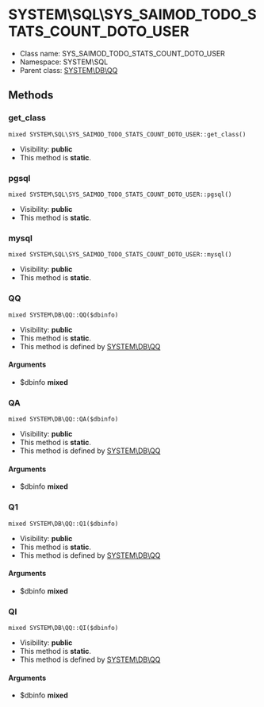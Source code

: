 SYSTEM\SQL\SYS_SAIMOD_TODO_STATS_COUNT_DOTO_USER
===============






* Class name: SYS_SAIMOD_TODO_STATS_COUNT_DOTO_USER
* Namespace: SYSTEM\SQL
* Parent class: [SYSTEM\DB\QQ](SYSTEM-DB-QQ.md)







Methods
-------


### get_class

    mixed SYSTEM\SQL\SYS_SAIMOD_TODO_STATS_COUNT_DOTO_USER::get_class()





* Visibility: **public**
* This method is **static**.




### pgsql

    mixed SYSTEM\SQL\SYS_SAIMOD_TODO_STATS_COUNT_DOTO_USER::pgsql()





* Visibility: **public**
* This method is **static**.




### mysql

    mixed SYSTEM\SQL\SYS_SAIMOD_TODO_STATS_COUNT_DOTO_USER::mysql()





* Visibility: **public**
* This method is **static**.




### QQ

    mixed SYSTEM\DB\QQ::QQ($dbinfo)





* Visibility: **public**
* This method is **static**.
* This method is defined by [SYSTEM\DB\QQ](SYSTEM-DB-QQ.md)


#### Arguments
* $dbinfo **mixed**



### QA

    mixed SYSTEM\DB\QQ::QA($dbinfo)





* Visibility: **public**
* This method is **static**.
* This method is defined by [SYSTEM\DB\QQ](SYSTEM-DB-QQ.md)


#### Arguments
* $dbinfo **mixed**



### Q1

    mixed SYSTEM\DB\QQ::Q1($dbinfo)





* Visibility: **public**
* This method is **static**.
* This method is defined by [SYSTEM\DB\QQ](SYSTEM-DB-QQ.md)


#### Arguments
* $dbinfo **mixed**



### QI

    mixed SYSTEM\DB\QQ::QI($dbinfo)





* Visibility: **public**
* This method is **static**.
* This method is defined by [SYSTEM\DB\QQ](SYSTEM-DB-QQ.md)


#### Arguments
* $dbinfo **mixed**


